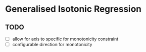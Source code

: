 # Generalised Isotonic Regression

## TODO

- [ ] allow for axis to specific for monotonicity constraint
- [ ] configurable direction for monotonicity
